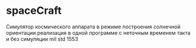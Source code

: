 # spaceCraft

Симулятор космического аппарата в режиме построения солнечной ориентации
реализация в одной программе с неточным временем такта и без симуляции mil std 1553
